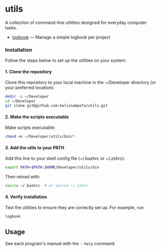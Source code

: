 # utils

A collection of command-line utilities designed for everyday computer tasks.

- [logbook](bin/logbook) — Manage a simple logbook per project

### Installation

Follow the steps below to set up the utilities on your system:

#### 1. Clone the repository

Clone this repository to your local machine in the ~/Developer directory (or your preferred location):

```bash
mkdir -p ~/Developer
cd ~/Developer
git clone git@github.com:kelvinampofo/utils.git
```

#### 2. Make the scripts executable

Make scripts executable:

```bash
chmod +x ~/Developer/utils/bin/*
```

#### 3. Add the utils to your PATH

Add this line to your shell config file (~/.bashrc or ~/.zshrc):

```bash
export PATH=$PATH:$HOME/Developer/utils/bin
```

Then reload with:

```bash
source ~/.bashrc  # or source ~/.zshrc
```

#### 4. Verify installation

Test the utilities to ensure they are correctly set up. For example, run:

```bash
logbook
```
## Usage

See each program's manual with the `--help` command.